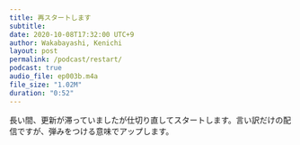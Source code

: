 ```yaml
---
title: 再スタートします
subtitle: 
date: 2020-10-08T17:32:00 UTC+9
author: Wakabayashi, Kenichi
layout: post
permalink: /podcast/restart/
podcast: true
audio_file: ep003b.m4a
file_size: "1.02M"
duration: "0:52"
---
```

長い間、更新が滞っていましたが仕切り直してスタートします。言い訳だけの配信ですが、弾みをつける意味でアップします。
